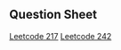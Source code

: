 ## Question Sheet

[Leetcode 217](https://leetcode.com/problems/contains-duplicate/description/)
[Leetcode 242](https://leetcode.com/problems/valid-anagram/description/)